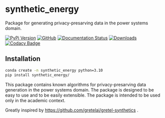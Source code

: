 # synthetic_energy

Package for generating privacy-presarving data in the power systems domain.

[![PyPi Version](https://img.shields.io/pypi/v/synthetic_energy)](https://pypi.org/project/synthetic_energy/)
[![GitHub](https://img.shields.io/github/stars/rufimelo99/synthetic_energy?style=social)](https://github.com/rufimelo99/synthetic_energy)
[![Documentation Status](https://readthedocs.org/projects/synthetic_energy/badge/?version=latest)](https://synthetic-energy.readthedocs.io/en/latest/?badge=latest)
[![Downloads](https://static.pepy.tech/badge/synthetic_energy)](https://pepy.tech/project/synthetic_energy)
[![Codacy Badge](https://app.codacy.com/project/badge/Grade/25cf2a7639dd468fa40868831caadeb7)](https://app.codacy.com/gh/rufimelo99/synthetic_energy/dashboard?utm_source=gh&utm_medium=referral&utm_content=&utm_campaign=Badge_grade)

## Installation


```bash
conda create -n synthetic_energy python=3.10
pip install synthetic_energy/
```

This package contains known algorithms for privacy-presarving data generation in the power systems domain. The package is designed to be easy to use and to be easily extensible. The package is intended to be used only in the academic context.

Greatly inspired by https://github.com/gretelai/gretel-synthetics .